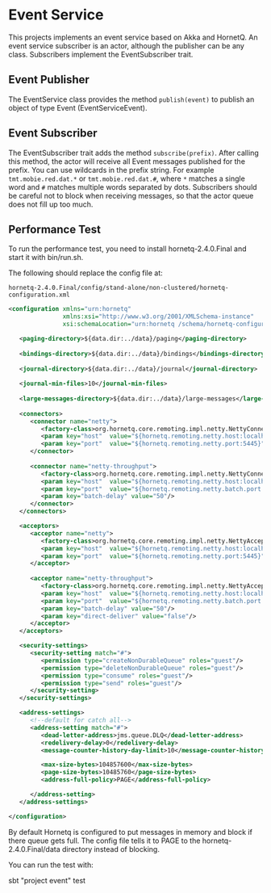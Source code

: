 Event Service
=============

This projects implements an event service based on Akka and HornetQ.
An event service subscriber is an actor, although the publisher can be any class.
Subscribers implement the EventSubscriber trait.

Event Publisher
---------------

The EventService class provides the method `publish(event)` to publish an object of type Event (EventServiceEvent).

Event Subscriber
----------------

The EventSubscriber trait adds the method `subscribe(prefix)`. After calling this method, the actor
will receive all Event messages published for the prefix. You can use wildcards in the prefix string.
For example `tmt.mobie.red.dat.*` or `tmt.mobie.red.dat.#`, where `*` matches a single word and `#` matches
multiple words separated by dots. Subscribers should be careful not to block when receiving messages,
so that the actor queue does not fill up too much.

Performance Test
----------------

To run the performance test, you need to install hornetq-2.4.0.Final and start it with bin/run.sh.

The following should replace the config file at:

    hornetq-2.4.0.Final/config/stand-alone/non-clustered/hornetq-configuration.xml
    
```xml
<configuration xmlns="urn:hornetq"
               xmlns:xsi="http://www.w3.org/2001/XMLSchema-instance"
               xsi:schemaLocation="urn:hornetq /schema/hornetq-configuration.xsd">

   <paging-directory>${data.dir:../data}/paging</paging-directory>
   
   <bindings-directory>${data.dir:../data}/bindings</bindings-directory>
   
   <journal-directory>${data.dir:../data}/journal</journal-directory>
   
   <journal-min-files>10</journal-min-files>
   
   <large-messages-directory>${data.dir:../data}/large-messages</large-messages-directory>
   
   <connectors>
      <connector name="netty">
         <factory-class>org.hornetq.core.remoting.impl.netty.NettyConnectorFactory</factory-class>
         <param key="host"  value="${hornetq.remoting.netty.host:localhost}"/>
         <param key="port"  value="${hornetq.remoting.netty.port:5445}"/>
      </connector>
      
      <connector name="netty-throughput">
         <factory-class>org.hornetq.core.remoting.impl.netty.NettyConnectorFactory</factory-class>
         <param key="host"  value="${hornetq.remoting.netty.host:localhost}"/>
         <param key="port"  value="${hornetq.remoting.netty.batch.port:5455}"/>
         <param key="batch-delay" value="50"/>
      </connector>
   </connectors>

   <acceptors>
      <acceptor name="netty">
         <factory-class>org.hornetq.core.remoting.impl.netty.NettyAcceptorFactory</factory-class>
         <param key="host"  value="${hornetq.remoting.netty.host:localhost}"/>
         <param key="port"  value="${hornetq.remoting.netty.port:5445}"/>
      </acceptor>
      
      <acceptor name="netty-throughput">
         <factory-class>org.hornetq.core.remoting.impl.netty.NettyAcceptorFactory</factory-class>
         <param key="host"  value="${hornetq.remoting.netty.host:localhost}"/>
         <param key="port"  value="${hornetq.remoting.netty.batch.port:5455}"/>
         <param key="batch-delay" value="50"/>
         <param key="direct-deliver" value="false"/>
      </acceptor>
   </acceptors>

   <security-settings>
      <security-setting match="#">
         <permission type="createNonDurableQueue" roles="guest"/>
         <permission type="deleteNonDurableQueue" roles="guest"/>
         <permission type="consume" roles="guest"/>
         <permission type="send" roles="guest"/>
      </security-setting>
   </security-settings>

   <address-settings>
      <!--default for catch all-->
      <address-setting match="#">
         <dead-letter-address>jms.queue.DLQ</dead-letter-address>
         <redelivery-delay>0</redelivery-delay>
         <message-counter-history-day-limit>10</message-counter-history-day-limit>

         <max-size-bytes>104857600</max-size-bytes>
         <page-size-bytes>10485760</page-size-bytes>
         <address-full-policy>PAGE</address-full-policy>

      </address-setting>
   </address-settings>

</configuration>
```

By default Hornetq is configured to put messages in memory and block if there queue gets full.
The config file tells it to PAGE to the hornetq-2.4.0.Final/data directory instead of blocking.

You can run the test with:

  sbt "project event" test

